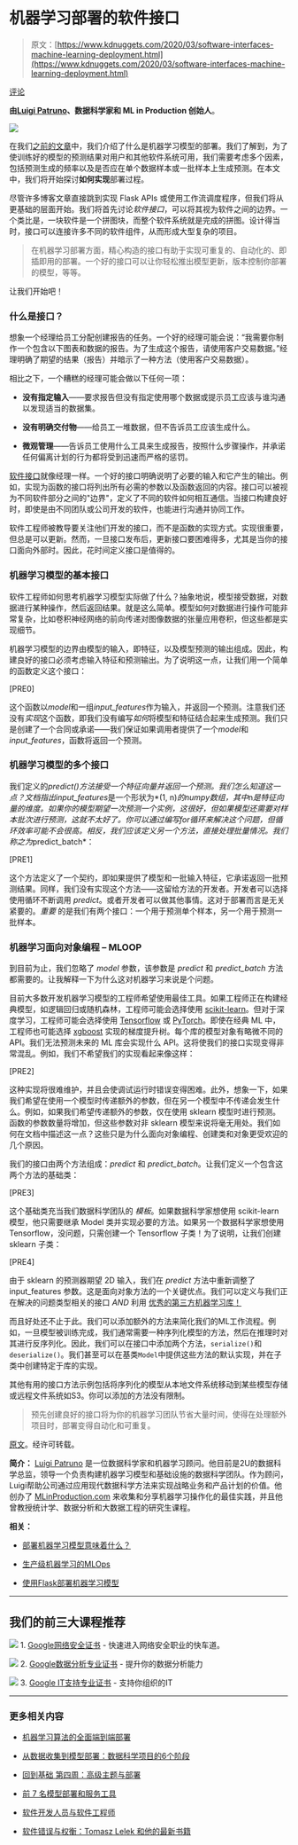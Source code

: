 # 机器学习部署的软件接口

> 原文：[https://www.kdnuggets.com/2020/03/software-interfaces-machine-learning-deployment.html](https://www.kdnuggets.com/2020/03/software-interfaces-machine-learning-deployment.html)

[评论](#comments)

**由[Luigi Patruno](https://mlinproduction.com/about/)、数据科学家和 ML in Production 创始人**。

![](../Images/741c813aec2c11d4c0beb00d70c39134.png)

在我们[之前的文章](https://www.kdnuggets.com/2020/02/deploy-machine-learning-model.html)中，我们介绍了什么是机器学习模型的部署。我们了解到，为了使训练好的模型的预测结果对用户和其他软件系统可用，我们需要考虑多个因素，包括预测生成的频率以及是否应在单个数据样本或一批样本上生成预测。在本文中，我们将开始探讨**如何实现**部署过程。

尽管许多博客文章直接跳到实现 Flask APIs 或使用工作流调度程序，但我们将从更基础的层面开始。我们将首先讨论*软件接口*，可以将其视为软件之间的边界。一个类比是，一块软件是一个拼图块，而整个软件系统就是完成的拼图。设计得当时，接口可以连接许多不同的软件组件，从而形成大型复杂的项目。

> 在机器学习部署方面，精心构造的接口有助于实现可重复的、自动化的、即插即用的部署。一个好的接口可以让你轻松推出模型更新，版本控制你部署的模型，等等。

让我们开始吧！

### 什么是接口？

想象一个经理给员工分配创建报告的任务。一个好的经理可能会说：“我需要你制作一个包含以下图表和数据的报告。为了生成这个报告，请使用客户交易数据。”经理明确了期望的结果（报告）并暗示了一种方法（使用客户交易数据）。

相比之下，一个糟糕的经理可能会做以下任何一项：

+   **没有指定输入**——要求报告但没有指定使用哪个数据或提示员工应该与谁沟通以发现适当的数据集。

+   **没有明确交付物**——给员工一堆数据，但不告诉员工应该生成什么。

+   **微观管理**——告诉员工使用什么工具来生成报告，按照什么步骤操作，并承诺任何偏离计划的行为都将受到迅速而严格的惩罚。

[软件接口](https://blog.robertelder.org/interfaces-most-important-software-engineering-concept/)就像经理一样。一个好的接口明确说明了必要的输入和它产生的输出。例如，实现为函数的接口将列出所有必需的参数以及函数返回的内容。接口可以被视为不同软件部分之间的"边界"，定义了不同的软件如何相互通信。当接口构建良好时，即使是由不同团队或公司开发的软件，也能进行沟通并协同工作。

软件工程师被教导要关注他们开发的接口，而不是函数的实现方式。实现很重要，但总是可以更新。然而，一旦接口发布后，更新接口要困难得多，尤其是当你的接口面向外部时。因此，花时间定义接口是值得的。

### 机器学习模型的基本接口

软件工程师如何思考机器学习模型实际做了什么？抽象地说，模型接受数据，对数据进行某种操作，然后返回结果。就是这么简单。模型如何对数据进行操作可能非常复杂，比如卷积神经网络的前向传递对图像数据的张量应用卷积，但这些都是实现细节。

机器学习模型的边界由模型的输入，即特征，以及模型预测的输出组成。因此，构建良好的接口必须考虑输入特征和预测输出。为了说明这一点，让我们用一个简单的函数定义这个接口：

[PRE0]

这个函数以*model*和一组*input_features*作为输入，并返回一个预测。注意我们还没有*实现*这个函数，即我们没有编写*如何*将模型和特征结合起来生成预测。我们只是创建了一个合同或承诺——我们保证如果调用者提供了一个*model*和*input_features*，函数将返回一个预测。

### 机器学习模型的多个接口

我们定义的*predict()*方法接受一个特征向量并返回一个预测。我们怎么知道这一点？文档指出*input_features*是一个形状为*(1, n)*的numpy数组，其中*n*是特征向量的维度。如果你的模型期望一次预测一个实例，这很好，但如果模型还需要对样本批次进行预测，这就不太好了。你可以通过编写for循环来解决这个问题，但循环效率可能不会很高。相反，我们应该定义另一个方法，直接处理批量情况。我们称之为*predict_batch*：

[PRE1]

这个方法定义了一个契约，即如果提供了模型和一批输入特征，它承诺返回一批预测结果。同样，我们没有实现这个方法——这留给方法的开发者。开发者可以选择使用循环不断调用 *predict*。或者开发者可以做其他事情。这对于部署而言是无关紧要的。*重要* 的是我们有两个接口：一个用于预测单个样本，另一个用于预测一批样本。

### 机器学习面向对象编程 – MLOOP

到目前为止，我们忽略了 *model* 参数，该参数是 *predict* 和 *predict_batch* 方法都需要的。让我解释一下为什么这对机器学习来说是个问题。

目前大多数开发机器学习模型的工程师希望使用最佳工具。如果工程师正在构建经典模型，如逻辑回归或随机森林，工程师可能会选择使用 [scikit-learn](https://scikit-learn.org/stable/)。但对于深度学习，工程师可能会选择使用 [Tensorflow](https://www.tensorflow.org/) 或 [PyTorch](https://pytorch.org/)。即使在经典 ML 中，工程师也可能选择 [xgboost](https://xgboost.readthedocs.io/en/latest/) 实现的梯度提升树。每个库的模型对象有略微不同的 API。我们无法预测未来的 ML 库会实现什么 API。这将使我们的接口实现变得非常混乱。例如，我们不希望我们的实现看起来像这样：

[PRE2]

这种实现将很难维护，并且会使调试运行时错误变得困难。此外，想象一下，如果我们希望在使用一个模型时传递额外的参数，但在另一个模型中不传递会发生什么。例如，如果我们希望传递额外的参数，仅在使用 sklearn 模型时进行预测。函数的参数数量将增加，但这些参数对非 sklearn 模型来说将毫无用处。我们如何在文档中描述这一点？这些只是为什么面向对象编程、创建类和对象更受欢迎的几个原因。

我们的接口由两个方法组成：*predict* 和 *predict_batch*。让我们定义一个包含这两个方法的基础类：

[PRE3]

这个基础类充当我们数据科学团队的 *模板*。如果数据科学家想使用 scikit-learn 模型，他只需要继承 Model 类并实现必要的方法。如果另一个数据科学家想使用 Tensorflow，没问题，只需创建一个 Tensorflow 子类！为了说明，让我们创建 sklearn 子类：

[PRE4]

由于 sklearn 的预测器期望 2D 输入，我们在 *predict* 方法中重新调整了 input_features 参数。这是面向对象方法的一个关键优点。我们可以定义与我们正在解决的问题类型相关的接口 *AND* 利用 [优秀的第三方机器学习库！](https://github.com/EthicalML/awesome-production-machine-learning)

而且好处还不止于此。我们可以添加额外的方法来简化我们的ML工作流程。例如，一旦模型被训练完成，我们通常需要一种序列化模型的方法，然后在推理时对其进行反序列化。因此，我们可以在接口中添加两个方法，`serialize()`和`deserialize()`。我们甚至可以在基类`Model`中提供这些方法的默认实现，并在子类中创建特定于库的实现。

其他有用的接口方法示例包括将序列化的模型从本地文件系统移动到某些模型存储或远程文件系统如S3。你可以添加的方法没有限制。

> 预先创建良好的接口将为你的机器学习团队节省大量时间，使得在处理额外项目时，部署变得自动化和可重复。

[原文](https://mlinproduction.com/software-interfaces-for-machine-learning-deployment-deployment-series-02/)。经许可转载。

**简介：** [Luigi Patruno](https://twitter.com/MLinProduction) 是一位数据科学家和机器学习顾问。他目前是2U的数据科学总监，领导一个负责构建机器学习模型和基础设施的数据科学团队。作为顾问，Luigi帮助公司通过应用现代数据科学方法来实现战略业务和产品计划的价值。他创办了 [MLinProduction.com](http://mlinproduction.com/) 来收集和分享机器学习操作化的最佳实践，并且他曾教授统计学、数据分析和大数据工程的研究生课程。

**相关：**

+   [部署机器学习模型意味着什么？](https://www.kdnuggets.com/2020/02/deploy-machine-learning-model.html)

+   [生产级机器学习的MLOps](https://www.kdnuggets.com/2019/11/cnvrg-mlops-production-machine-learning.html)

+   [使用Flask部署机器学习模型](https://www.kdnuggets.com/2019/12/excelr-deployment-machine-learning-flask.html)

* * *

## 我们的前三大课程推荐

![](../Images/0244c01ba9267c002ef39d4907e0b8fb.png) 1\. [Google网络安全证书](https://www.kdnuggets.com/google-cybersecurity) - 快速进入网络安全职业的快车道。

![](../Images/e225c49c3c91745821c8c0368bf04711.png) 2\. [Google数据分析专业证书](https://www.kdnuggets.com/google-data-analytics) - 提升你的数据分析能力

![](../Images/0244c01ba9267c002ef39d4907e0b8fb.png) 3\. [Google IT支持专业证书](https://www.kdnuggets.com/google-itsupport) - 支持你组织的IT

* * *

### 更多相关内容

+   [机器学习算法的全面端到端部署](https://www.kdnuggets.com/2021/12/deployment-machine-learning-algorithm-live-production-environment.html)

+   [从数据收集到模型部署：数据科学项目的6个阶段](https://www.kdnuggets.com/2023/01/data-collection-model-deployment-6-stages-data-science-project.html)

+   [回到基础 第四周：高级主题与部署](https://www.kdnuggets.com/back-to-basics-week-4-advanced-topics-and-deployment)

+   [前 7 名模型部署和服务工具](https://www.kdnuggets.com/top-7-model-deployment-and-serving-tools)

+   [软件开发人员与软件工程师](https://www.kdnuggets.com/2022/05/software-developer-software-engineer.html)

+   [软件错误与权衡：Tomasz Lelek 和他的最新书籍](https://www.kdnuggets.com/2021/12/manning-software-mistakes-tradeoffs-book.html)
